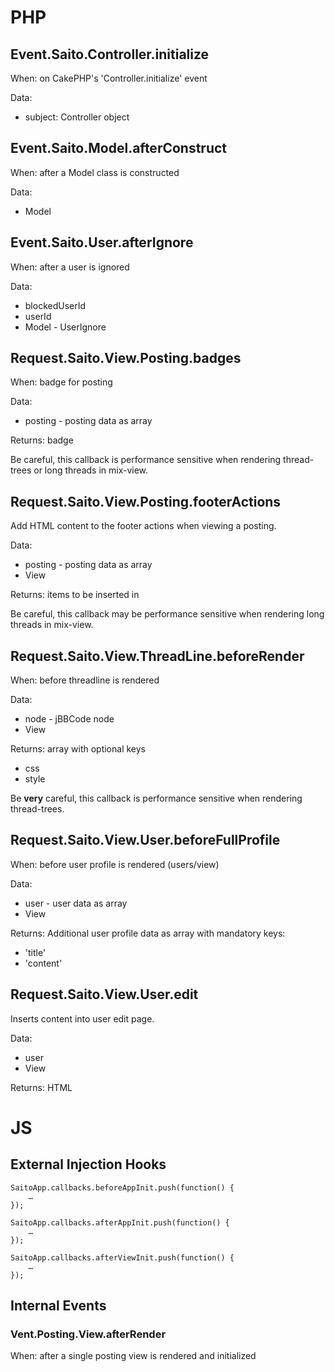 # PHP #

## Event.Saito.Controller.initialize ##

When: on CakePHP's 'Controller.initialize' event

Data:

- subject: Controller object

## Event.Saito.Model.afterConstruct ##

When: after a Model class is constructed

Data:

- Model

## Event.Saito.User.afterIgnore ##

When: after a user is ignored

Data:

- blockedUserId
- userId
- Model - UserIgnore 

## Request.Saito.View.Posting.badges ##

When: badge for posting

Data:

- posting - posting data as array

Returns: badge

Be careful, this callback is performance sensitive when rendering thread-trees or long threads in mix-view.

## Request.Saito.View.Posting.footerActions ##

Add HTML content to the footer actions when viewing a posting.

Data:

- posting - posting data as array
- View

Returns: items to be inserted in 

Be careful, this callback may be performance sensitive when rendering long threads in mix-view.

## Request.Saito.View.ThreadLine.beforeRender ##

When: before threadline is rendered

Data:

- node - jBBCode node
- View

Returns: array with optional keys

- css
- style

Be **very** careful, this callback is performance sensitive when rendering thread-trees.

## Request.Saito.View.User.beforeFullProfile ##

When: before user profile is rendered (users/view)

Data:

- user - user data as array
- View

Returns: Additional user profile data  as array with mandatory keys:

- 'title' 
- 'content'

## Request.Saito.View.User.edit ##

Inserts content into user edit page.

Data:

- user
- View

Returns: HTML

# JS #


## External Injection Hooks ##

```
SaitoApp.callbacks.beforeAppInit.push(function() {
	…
});

SaitoApp.callbacks.afterAppInit.push(function() {
	…
});

SaitoApp.callbacks.afterViewInit.push(function() {
	…
});
```

## Internal Events ##

### Vent.Posting.View.afterRender ###

When: after a single posting view is rendered and initialized



<!-- Not official/deprecated


## Mobile ##

The following callbacks are available and may be set in `custom_html_header.ctp`:

    <script>
      window.Saito.callbacks = {
        afterEntriesIndex: function() {
          …
        },
        afterEntriesMix: function() {
          …
        },
        afterAppmenu: function() {
          …
        }
      }
    </script>

-->